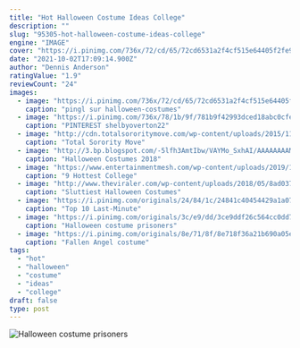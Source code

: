 ```yaml
---
title: "Hot Halloween Costume Ideas College"
description: ""
slug: "95305-hot-halloween-costume-ideas-college"
engine: "IMAGE"
cover: "https://i.pinimg.com/736x/72/cd/65/72cd6531a2f4cf515e64405f2fe908f5.jpg"
date: "2021-10-02T17:09:14.900Z"
author: "Dennis Anderson"
ratingValue: "1.9"
reviewCount: "24"
images:
  - image: "https://i.pinimg.com/736x/72/cd/65/72cd6531a2f4cf515e64405f2fe908f5.jpg"
    caption: "pingl sur halloween-costumes"
  - image: "https://i.pinimg.com/736x/78/1b/9f/781b9f42993dced18abc0cfe2f728f8b.jpg"
    caption: "PINTEREST shelbyoverton22"
  - image: "http://cdn.totalsororitymove.com/wp-content/uploads/2015/11/75e1290b930dadd4f5535245736d3e29.jpg"
    caption: "Total Sorority Move"
  - image: "http://3.bp.blogspot.com/-5lfh3AmtIbw/VAYMo_SxhAI/AAAAAAAAMJo/aoSb_YbQSIE/s1600/tumblr_mct7vufNnp1qeyocdo1_1280.jpg"
    caption: "Halloween Costumes 2018"
  - image: "https://www.entertainmentmesh.com/wp-content/uploads/2019/10/sexy-clown-girl-halloween-costume-ideas-680x762.jpg"
    caption: "9 Hottest College"
  - image: "http://www.theviraler.com/wp-content/uploads/2018/05/8ad0372b451dccbc55a38383ab653041-lifeguard-costume-halloween-slutty-halloween-costumes.jpg"
    caption: "Sluttiest Halloween Costumes"
  - image: "https://i.pinimg.com/originals/24/84/1c/24841c40454429a1a07e52c033adc893.jpg"
    caption: "Top 10 Last-Minute"
  - image: "https://i.pinimg.com/originals/3c/e9/dd/3ce9ddf26c564cc0dd74bd5e861a3e72.png"
    caption: "Halloween costume prisoners"
  - image: "https://i.pinimg.com/originals/8e/71/8f/8e718f36a21b690a05ea56980eee9107.jpg"
    caption: "Fallen Angel costume"
tags:
  - "hot"
  - "halloween"
  - "costume"
  - "ideas"
  - "college"
draft: false
type: post
---
```



![Halloween costume prisoners](https://i.pinimg.com/originals/3c/e9/dd/3ce9ddf26c564cc0dd74bd5e861a3e72.png "Halloween costume prisoners")


<!--inArticleAds-->

<!--galleryOne-->


<!--inArticleAds-->

<!--galleryTwo-->


<!--galleryThree-->

